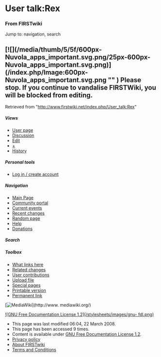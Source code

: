 # User talk:Rex

### From FIRSTwiki

Jump to: navigation, search

[![](/media/thumb/5/5f/600px-Nuvola_apps_important.svg.png/25px-600px-
Nuvola_apps_important.svg.png)](/index.php/Image:600px-
Nuvola_apps_important.svg.png "" ) Please stop. If you continue to vandalise
FIRSTWiki, you will be blocked from editing.  
---  
  
Retrieved from "<http://www.firstwiki.net/index.php/User_talk:Rex>"

##### Views

  * [User page](/index.php?title=User:Rex&action=edit)
  * [Discussion](/index.php/User_talk:Rex)
  * [Edit](/index.php?title=User_talk:Rex&action=edit)
  * [+](/index.php?title=User_talk:Rex&action=edit&section=new)
  * [History](/index.php?title=User_talk:Rex&action=history)

##### Personal tools

  * [Log in / create account](/index.php?title=Special:Userlogin&returnto=User_talk:Rex)

[](/index.php/Main_Page "Main Page" )

##### Navigation

  * [Main Page](/index.php/Main_Page)
  * [Community portal](/index.php/FIRSTwiki:Community_portal)
  * [Current events](/index.php/Current_events)
  * [Recent changes](/index.php/Special:Recentchanges)
  * [Random page](/index.php/Special:Random)
  * [Help](/index.php/Help:Contents)
  * [Donations](/index.php/FIRSTwiki:Site_support)

##### Search



##### Toolbox

  * [What links here](/index.php/Special:Whatlinkshere/User_talk:Rex)
  * [Related changes](/index.php/Special:Recentchangeslinked/User_talk:Rex)
  * [User contributions](/index.php/Special:Contributions/Rex)
  * [Upload file](/index.php/Special:Upload)
  * [Special pages](/index.php/Special:Specialpages)
  * [Printable version](/index.php?title=User_talk:Rex&printable=yes)
  * [Permanent link](/index.php?title=User_talk:Rex&oldid=67123)

[![MediaWiki](/skins/common/images/poweredby_mediawiki_88x31.png)](http://www.
mediawiki.org/)

[![GNU Free Documentation License 1.2](/stylesheets/images/gnu-
fdl.png)](http://www.gnu.org/copyleft/fdl.html)

  * This page was last modified 06:04, 22 March 2008.
  * This page has been accessed 9 times.
  * Content is available under [GNU Free Documentation License 1.2](http://www.gnu.org/copyleft/fdl.html "http://www.gnu.org/copyleft/fdl.html" ).
  * [Privacy policy](/index.php/FIRSTwiki:Privacy_policy "FIRSTwiki:Privacy policy" )
  * [About FIRSTwiki](/index.php/FIRSTwiki:About "FIRSTwiki:About" )
  * [Terms and Conditions](/index.php/FIRSTwiki:Terms_and_conditions "FIRSTwiki:Terms and conditions" )

